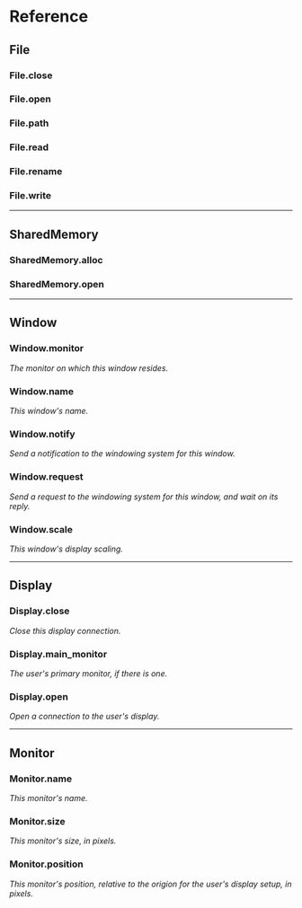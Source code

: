 


# Reference

## File

### File.close
### File.open
### File.path
### File.read
### File.rename
### File.write



---

## SharedMemory

### SharedMemory.alloc
### SharedMemory.open



---

## Window

### Window.monitor
*The monitor on which this window resides.*

### Window.name
*This window's name.*

### Window.notify
*Send a notification to the windowing system for this window.*

### Window.request
*Send a request to the windowing system for this window, and wait on its reply.*

### Window.scale
*This window's display scaling.*



---

## Display

### Display.close
*Close this display connection.*

### Display.main_monitor
*The user's primary monitor, if there is one.*

### Display.open
*Open a connection to the user's display.*



---

## Monitor

### Monitor.name
*This monitor's name.*

### Monitor.size
*This monitor's size, in pixels.*

### Monitor.position
*This monitor's position, relative to the origion for the user's display setup, in pixels.*
